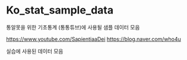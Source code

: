 # Ko_stat_sample_data
통알못을 위한 기초통계 (통통튜브)에 사용될 샘플 데이터 모음

https://www.youtube.com/SapientiaaDei
https://blog.naver.com/who4u

실습에 사용된 데이터 모음
